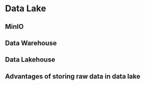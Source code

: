 # Data Lake

## MinIO

## Data Warehouse

## Data Lakehouse

## Advantages of storing raw data in data lake